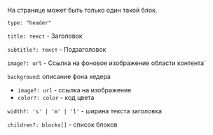 На странице может быть только один такой блок.

`type: "header"`

`title: текст` - Заголовок

`subtitle?: текст` - Подзаголовок

`image?: url` - Ссылка на фоновое изображение области контента`

`background`: описание фона хедера

- `image?: url` - ссылка на изображение
- `color?: color` - код цвета

`width?: 's' | 'm' | 'l'` - ширина текста заголовка

`children?: blocks[]` - список блоков
